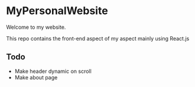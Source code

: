 # MyPersonalWebsite 

Welcome to my website.

This repo contains the front-end aspect of my aspect mainly using React.js

## Todo
- Make header dynamic on scroll
- Make about page
